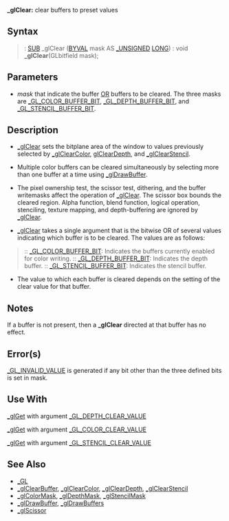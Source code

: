 **_glClear:** clear buffers to preset values


## Syntax


> : [SUB](SUB) _glClear ([BYVAL](BYVAL) mask AS [_UNSIGNED](_UNSIGNED) [LONG](LONG))
> :  void **_glClear**(GLbitfield mask);


## Parameters

* *mask* that indicate the buffer [OR](OR) buffers to be cleared. The three masks are [_GL_COLOR_BUFFER_BIT](_GL_COLOR_BUFFER_BIT), [_GL_DEPTH_BUFFER_BIT](_GL_DEPTH_BUFFER_BIT), and [_GL_STENCIL_BUFFER_BIT](_GL_STENCIL_BUFFER_BIT).


## Description


* [_glClear](_glClear) sets the bitplane area of the window to values previously selected by [_glClearColor](_glClearColor), [glClearDepth](glClearDepth), and [_glClearStencil](_glClearStencil). 
* Multiple color buffers can be cleared simultaneously by selecting more than one buffer at a time using [_glDrawBuffer](_glDrawBuffer).
* The pixel ownership test, the scissor test, dithering, and the buffer writemasks affect the operation of [_glClear](_glClear). The scissor box bounds the cleared region. Alpha function, blend function, logical operation, stenciling, texture mapping, and depth-buffering are ignored by [_glClear](_glClear).

* [_glClear](_glClear) takes a single argument that is the bitwise OR of several values indicating which buffer is to be cleared. The values are as follows:

> :: [_GL_COLOR_BUFFER_BIT](_GL_COLOR_BUFFER_BIT): Indicates the buffers currently enabled for color writing.
> :: [_GL_DEPTH_BUFFER_BIT](_GL_DEPTH_BUFFER_BIT): Indicates the depth buffer.
> :: [_GL_STENCIL_BUFFER_BIT](_GL_STENCIL_BUFFER_BIT): Indicates the stencil buffer.

* The value to which each buffer is cleared depends on the setting of the clear value for that buffer.


## Notes


If a buffer is not present, then a **_glClear** directed at that buffer has no effect.


## Error(s)


[_GL_INVALID_VALUE](_GL_INVALID_VALUE) is generated if any bit other than the three defined bits is set in mask.


## Use With


[_glGet](_glGet) with argument [_GL_DEPTH_CLEAR_VALUE](_GL_DEPTH_CLEAR_VALUE)

[_glGet](_glGet) with argument [_GL_COLOR_CLEAR_VALUE](_GL_COLOR_CLEAR_VALUE)

[_glGet](_glGet) with argument [_GL_STENCIL_CLEAR_VALUE](_GL_STENCIL_CLEAR_VALUE)


## See Also

* [_GL](_GL) 
* [_glClearBuffer](_glClearBuffer), [_glClearColor](_glClearColor), [_glClearDepth](_glClearDepth), [_glClearStencil](_glClearStencil) 
* [_glColorMask](_glColorMask), [_glDepthMask](_glDepthMask), [_glStencilMask](_glStencilMask)
* [_glDrawBuffer](_glDrawBuffer), [_glDrawBuffers](_glDrawBuffers)
* [_glScissor](_glScissor)




